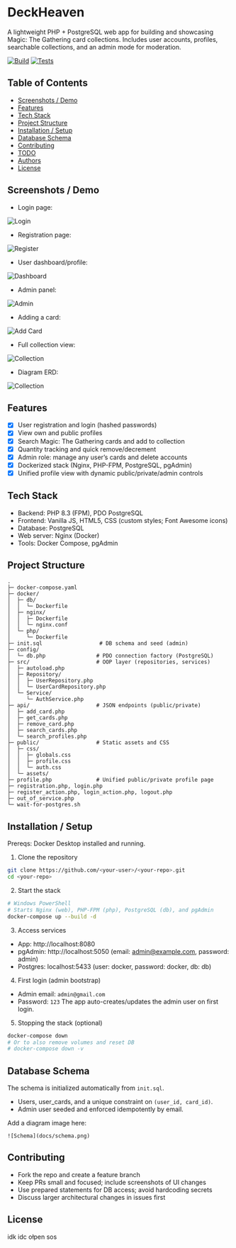 # DeckHeaven

A lightweight PHP + PostgreSQL web app for building and showcasing Magic: The Gathering card collections. Includes user accounts, profiles, searchable collections, and an admin mode for moderation.

<!-- Badges -->
<p align="left">
  <!-- Replace the links below with your CI/CD, coverage, and license badges -->
  <a href="#"><img alt="Build" src="https://img.shields.io/badge/build-passing-brightgreen" /></a>
  <a href="#"><img alt="Tests" src="https://img.shields.io/badge/tests-NA-red" /></a>
</p>

## Table of Contents
- [Screenshots / Demo](#screenshots--demo)
- [Features](#features)
- [Tech Stack](#tech-stack)
- [Project Structure](#project-structure)
- [Installation / Setup](#installation--setup)
- [Database Schema](#database-schema)
- [Contributing](#contributing)
- [TODO](#todo)
- [Authors](#authors)
- [License](#license)

## Screenshots / Demo

- Login page: 

![Login](screens/login.png)
- Registration page: 

![Register](screens/register.png)
- User dashboard/profile: 

![Dashboard](screens/profile.png)
- Admin panel: 

![Admin](screens/admin.png)
- Adding a card: 

![Add Card](screens/add-card.png)
- Full collection view: 

![Collection](screens/collection.png)
- Diagram ERD: 

![Collection](screens/ERD.png)

## Features
- [x] User registration and login (hashed passwords)
- [x] View own and public profiles
- [x] Search Magic: The Gathering cards and add to collection
- [x] Quantity tracking and quick remove/decrement
- [x] Admin role: manage any user’s cards and delete accounts
- [x] Dockerized stack (Nginx, PHP-FPM, PostgreSQL, pgAdmin)
- [x] Unified profile view with dynamic public/private/admin controls

## Tech Stack
- Backend: PHP 8.3 (FPM), PDO PostgreSQL
- Frontend: Vanilla JS, HTML5, CSS (custom styles; Font Awesome icons)
- Database: PostgreSQL
- Web server: Nginx (Docker)
- Tools: Docker Compose, pgAdmin

## Project Structure
```
.
├─ docker-compose.yaml
├─ docker/
│  ├─ db/
│  │  └─ Dockerfile
│  ├─ nginx/
│  │  ├─ Dockerfile
│  │  └─ nginx.conf
│  └─ php/
│     └─ Dockerfile
├─ init.sql                  # DB schema and seed (admin)
├─ config/
│  └─ db.php                # PDO connection factory (PostgreSQL)
├─ src/                     # OOP layer (repositories, services)
│  ├─ autoload.php
│  ├─ Repository/
│  │  ├─ UserRepository.php
│  │  └─ UserCardRepository.php
│  └─ Service/
│     └─ AuthService.php
├─ api/                     # JSON endpoints (public/private)
│  ├─ add_card.php
│  ├─ get_cards.php
│  ├─ remove_card.php
│  ├─ search_cards.php
│  └─ search_profiles.php
├─ public/                  # Static assets and CSS
│  ├─ css/
│  │  ├─ globals.css
│  │  ├─ profile.css
│  │  └─ auth.css
│  └─ assets/
├─ profile.php              # Unified public/private profile page
├─ registration.php, login.php
├─ register_action.php, login_action.php, logout.php
├─ out_of_service.php
└─ wait-for-postgres.sh
```

## Installation / Setup
Prereqs: Docker Desktop installed and running.

1) Clone the repository
```bash
git clone https://github.com/<your-user>/<your-repo>.git
cd <your-repo>
```

2) Start the stack
```bash
# Windows PowerShell
# Starts Nginx (web), PHP-FPM (php), PostgreSQL (db), and pgAdmin
docker-compose up --build -d
```

3) Access services
- App: http://localhost:8080
- pgAdmin: http://localhost:5050 (email: admin@example.com, password: admin)
- Postgres: localhost:5433 (user: docker, password: docker, db: db)

4) First login (admin bootstrap)
- Admin email: `admin@gmail.com`
- Password: `123`
The app auto-creates/updates the admin user on first login.

5) Stopping the stack (optional)
```bash
docker-compose down
# Or to also remove volumes and reset DB
# docker-compose down -v
```

## Database Schema
The schema is initialized automatically from `init.sql`.

- Users, user_cards, and a unique constraint on `(user_id, card_id)`.
- Admin user seeded and enforced idempotently by email.

Add a diagram image here:

`![Schema](docs/schema.png)`

## Contributing
- Fork the repo and create a feature branch
- Keep PRs small and focused; include screenshots of UI changes
- Use prepared statements for DB access; avoid hardcoding secrets
- Discuss larger architectural changes in issues first



## License
idk idc ołpen sos
